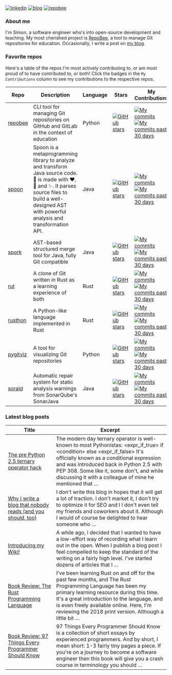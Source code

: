
[![linkedin](https://img.shields.io/badge/-linkedin-blue?style=for-the-badge)](https://www.linkedin.com/in/simon-lars%C3%A9n-b665b3102/)
[![blog](https://img.shields.io/badge/-blog-lightgrey?style=for-the-badge)](https://slar.se)
[![repobee](https://img.shields.io/badge/-repobee-blue?style=for-the-badge)](https://repobee.org)

### About me
I'm Simon, a software engineer who's into open-source development and teaching.
My most cherished project is [RepoBee](https://repobee.org), a tool to manage
Git repositories for education. Occasionally, I write a post on [my
blog](https://slar.se).

### Favorite repos
Here's a table of the repos I'm most actively contributing to, or am most proud
of to have contributed to, or both! Click the badges in the `My Contributions`
column to see my contributions to the respective repos.

| Repo                                           | Description                                                                                                                                                                                                                            | Language   | Stars                                                                                                             | My Contributions                                                                                                                                                                                                                                                                                    |
|------------------------------------------------|----------------------------------------------------------------------------------------------------------------------------------------------------------------------------------------------------------------------------------------|------------|-------------------------------------------------------------------------------------------------------------------|-----------------------------------------------------------------------------------------------------------------------------------------------------------------------------------------------------------------------------------------------------------------------------------------------------|
| [repobee](https://github.com/repobee/repobee)  | CLI tool for managing Git repositories on GitHub and GitLab in the context of education                                                                                                                                                | Python     | [![GitHub stars](https://img.shields.io/badge/%E2%AD%90-54-blue)](https://github.com/repobee/repobee/stargazers)  | [![My commits](https://img.shields.io/badge/%23commits-760-blue)](https://github.com/repobee/repobee/commits?author=slarse) [![My commits past 30 days](https://img.shields.io/badge/%23commits%20(30%20days)-1-blue)](https://github.com/repobee/repobee/commits?author=slarse&since=2022-10-15)   |
| [spoon](https://github.com/INRIA/spoon)        | Spoon is a metaprogramming library to analyze and transform Java source code. :spoon: is made with :heart:, :beers: and :sparkles:. It parses source files to build a well-designed AST with powerful analysis and transformation API. | Java       | [![GitHub stars](https://img.shields.io/badge/%E2%AD%90-1412-blue)](https://github.com/inria/spoon/stargazers)    | [![My commits](https://img.shields.io/badge/%23commits-104-blue)](https://github.com/inria/spoon/commits?author=slarse) [![My commits past 30 days](https://img.shields.io/badge/%23commits%20(30%20days)-0-blue)](https://github.com/inria/spoon/commits?author=slarse&since=2022-10-15)           |
| [spork](https://github.com/KTH/spork)          | AST-based structured merge tool for Java, fully Git compatible                                                                                                                                                                         | Java       | [![GitHub stars](https://img.shields.io/badge/%E2%AD%90-33-blue)](https://github.com/KTH/spork/stargazers)        | [![My commits](https://img.shields.io/badge/%23commits-307-blue)](https://github.com/KTH/spork/commits?author=slarse) [![My commits past 30 days](https://img.shields.io/badge/%23commits%20(30%20days)-0-blue)](https://github.com/KTH/spork/commits?author=slarse&since=2022-10-15)               |
| [rut](https://github.com/slarse/rut)           | A clone of Git written in Rust as a learning experience of both                                                                                                                                                                        | Rust       | [![GitHub stars](https://img.shields.io/badge/%E2%AD%90-2-blue)](https://github.com/slarse/rut/stargazers)        | [![My commits](https://img.shields.io/badge/%23commits-54-blue)](https://github.com/slarse/rut/commits?author=slarse) [![My commits past 30 days](https://img.shields.io/badge/%23commits%20(30%20days)-7-blue)](https://github.com/slarse/rut/commits?author=slarse&since=2022-10-15)              |
| [rusthon](https://github.com/slarse/rusthon)   | A Python-like language implemented in Rust                                                                                                                                                                                             | Rust       | [![GitHub stars](https://img.shields.io/badge/%E2%AD%90-1-blue)](https://github.com/slarse/rusthon/stargazers)    | [![My commits](https://img.shields.io/badge/%23commits-30-blue)](https://github.com/slarse/rusthon/commits?author=slarse) [![My commits past 30 days](https://img.shields.io/badge/%23commits%20(30%20days)-0-blue)](https://github.com/slarse/rusthon/commits?author=slarse&since=2022-10-15)      |
| [pygitviz](https://github.com/slarse/pygitviz) | A tool for visualizing Git repositories                                                                                                                                                                                                | Python     | [![GitHub stars](https://img.shields.io/badge/%E2%AD%90-6-blue)](https://github.com/slarse/pygitviz/stargazers)   | [![My commits](https://img.shields.io/badge/%23commits-36-blue)](https://github.com/slarse/pygitviz/commits?author=slarse) [![My commits past 30 days](https://img.shields.io/badge/%23commits%20(30%20days)-0-blue)](https://github.com/slarse/pygitviz/commits?author=slarse&since=2022-10-15)    |
| [sorald](https://github.com/SpoonLabs/sorald)  | Automatic repair system for static analysis warnings from SonarQube's SonarJava                                                                                                                                                        | Java       | [![GitHub stars](https://img.shields.io/badge/%E2%AD%90-65-blue)](https://github.com/SpoonLabs/sorald/stargazers) | [![My commits](https://img.shields.io/badge/%23commits-217-blue)](https://github.com/SpoonLabs/sorald/commits?author=slarse) [![My commits past 30 days](https://img.shields.io/badge/%23commits%20(30%20days)-0-blue)](https://github.com/SpoonLabs/sorald/commits?author=slarse&since=2022-10-15) |

### Latest blog posts
| Title                                                                                                                                      | Excerpt                                                                                                                                                                                                                                                                                                                                        |
|--------------------------------------------------------------------------------------------------------------------------------------------|------------------------------------------------------------------------------------------------------------------------------------------------------------------------------------------------------------------------------------------------------------------------------------------------------------------------------------------------|
| [The pre Python 2.5 ternary operator hack](https://slar.se/python-24-ternary.html)                                                         | The modern day ternary operator is well-known to most Pythonistas: &lt;expr_if_true&gt; if &lt;condition&gt; else &lt;expr_if_false&gt;   It's officially known as a conditional expression and was introduced back in Python 2.5 with PEP 308. Some like it, some don't, and while discussing it with a colleague of mine he mentioned that … |
| [Why I write a blog that nobody reads (and you should, too)](https://slar.se/why-i-write-a-blog-that-nobody-reads-and-you-should-too.html) | I don't write this blog in hopes that it will get a lot of traction. I don't market it, I don't try to optimize it for SEO and I I don't even tell my friends and coworkers about it. Although I would of course be delighted to hear someone who …                                                                                            |
| [Introducing my Wiki!](https://slar.se/introducing-my-wiki.html)                                                                           | A while ago, I decided that I wanted to have a low-effort way of recording what I learn out in the open. When I publish a blog post I feel compelled to keep the standard of the writing on a fairly high level. I've started dozens of articles that I …                                                                                      |
| [Book Review: The Rust Programming Language](https://slar.se/book-review-the-rust-programming-language.html)                               | I've been learning Rust on and off for the past few months, and The Rust Programming Language has been my primary learning resource during this time. It's a great introduction to the language, and is even freely available online. Here, I'm reviewing the 2018 print version. Although a little bit …                                      |
| [Book Review: 97 Things Every Programmer Should Know](https://slar.se/book-review-97-things.html)                                          | 97 Things Every Programmer Should Know is a collection of short essays by experienced programmers. And by short, I mean short: 1-3 fairly tiny pages a piece. If you're on a journey to become a software engineer then this book will give you a crash course in terminology you should …                                                     |